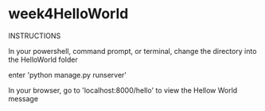 # week4HelloWorld
INSTRUCTIONS

In your powershell, command prompt, or terminal, change the directory into the HelloWorld folder

enter 'python manage.py runserver'

In your browser, go to 'localhost:8000/hello' to view the Hellow World message
